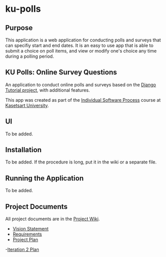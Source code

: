 # ku-polls

## Purpose
This application is a web application for conducting polls and surveys that can specifiy start and end dates. It is an easy to use app that is able to submit a choice on poll items, and view or modify one's choice any time during a polling period.

## KU Polls: Online Survey Questions 

An application to conduct online polls and surveys based
on the [Django Tutorial project](TODO-write-URL-of-the-django-tutorial-here), with
additional features.

This app was created as part of the [Individual Software Process](
https://cpske.github.io/ISP) course at [Kasetsart University](https://www.ku.ac.th).

## UI
To be added.

## Installation

To be added. If the procedure is long, put it in the wiki or a separate file.

## Running the Application

To be added.

## Project Documents

All project documents are in the [Project Wiki](../../wiki/Home).

- [Vision Statement](../../wiki/Vision)
- [Requirements](../../wiki/Requirements)
- [Project Plan](../../wiki/Project%20Plan)

-[Iteration 2 Plan](../../wiki/Iteration%202%20Plan)
